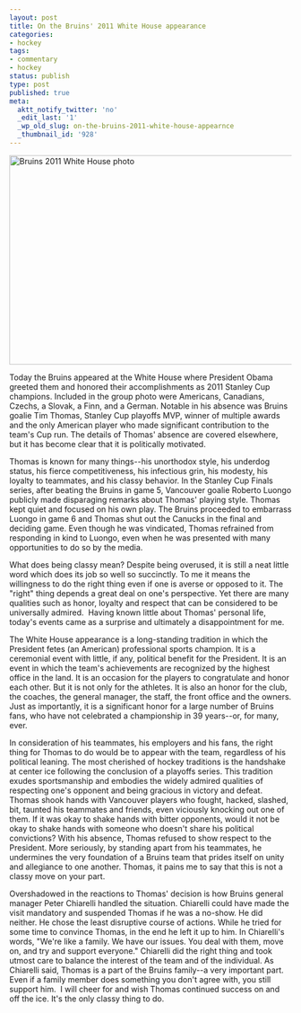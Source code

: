 ```yaml
---
layout: post
title: On the Bruins' 2011 White House appearance
categories:
- hockey
tags:
- commentary
- hockey
status: publish
type: post
published: true
meta:
  aktt_notify_twitter: 'no'
  _edit_last: '1'
  _wp_old_slug: on-the-bruins-2011-white-house-appearnce
  _thumbnail_id: '928'
---
```

<a href="http://www.whitehouse.gov/blog/2012/01/23/president-obama-welcomes-boston-bruins"><img title="Bruins 2011 White House photo" src="https://dl.dropboxusercontent.com/u/52804626/images/20120123-potus-boston-bruins.jpg" width="560" height="373" /></a>

Today the Bruins appeared at the White House where President Obama greeted them and honored their accomplishments as 2011 Stanley Cup champions. Included in the group photo were Americans, Canadians, Czechs, a Slovak, a Finn, and a German. Notable in his absence was Bruins goalie Tim Thomas, Stanley Cup playoffs MVP, winner of multiple awards and the only American player who made significant contribution to the team's Cup run. The details of Thomas' absence are covered elsewhere, but it has become clear that it is politically motivated.

Thomas is known for many things--his unorthodox style, his underdog status, his fierce competitiveness, his infectious grin, his modesty, his loyalty to teammates, and his classy behavior. In the Stanley Cup Finals series, after beating the Bruins in game 5, Vancouver goalie Roberto Luongo publicly made disparaging remarks about Thomas' playing style. Thomas kept quiet and focused on his own play. The Bruins proceeded to embarrass Luongo in game 6 and Thomas shut out the Canucks in the final and deciding game. Even though he was vindicated, Thomas refrained from responding in kind to Luongo, even when he was presented with many opportunities to do so by the media.

What does being classy mean? Despite being overused, it is still a neat little word which does its job so well so succinctly. To me it means the willingness to do the right thing even if one is averse or opposed to it. The "right" thing depends a great deal on one's perspective. Yet there are many qualities such as honor, loyalty and respect that can be considered to be universally admired.  Having known little about Thomas' personal life, today's events came as a surprise and ultimately a disappointment for me.

The White House appearance is a long-standing tradition in which the President fetes (an American) professional sports champion. It is a ceremonial event with little, if any, political benefit for the President. It is an event in which the team's achievements are recognized by the highest office in the land. It is an occasion for the players to congratulate and honor each other. But it is not only for the athletes. It is also an honor for the club, the coaches, the general manager, the staff, the front office and the owners. Just as importantly, it is a significant honor for a large number of Bruins fans, who have not celebrated a championship in 39 years--or, for many, ever.

In consideration of his teammates, his employers and his fans, the right thing for Thomas to do would be to appear with the team, regardless of his political leaning. The most cherished of hockey traditions is the handshake at center ice following the conclusion of a playoffs series. This tradition exudes sportsmanship and embodies the widely admired qualities of respecting one's opponent and being gracious in victory and defeat. Thomas shook hands with Vancouver players who fought, hacked, slashed, bit, taunted his teammates and friends, even viciously knocking out one of them. If it was okay to shake hands with bitter opponents, would it not be okay to shake hands with someone who doesn't share his political convictions? With his absence, Thomas refused to show respect to the President. More seriously, by standing apart from his teammates, he undermines the very foundation of a Bruins team that prides itself on unity and allegiance to one another. Thomas, it pains me to say that this is not a classy move on your part.

Overshadowed in the reactions to Thomas' decision is how Bruins general manager Peter Chiarelli handled the situation. Chiarelli could have made the visit mandatory and suspended Thomas if he was a no-show. He did neither. He chose the least disruptive course of actions. While he tried for some time to convince Thomas, in the end he left it up to him. In Chiarelli's words, "We're like a family. We have our issues. You deal with them, move on, and try and support everyone." Chiarelli did the right thing and took utmost care to balance the interest of the team and of the individual. As Chiarelli said, Thomas is a part of the Bruins family--a very important part. Even if a family member does something you don't agree with, you still support him.  I will cheer for and wish Thomas continued success on and off the ice. It's the only classy thing to do.
